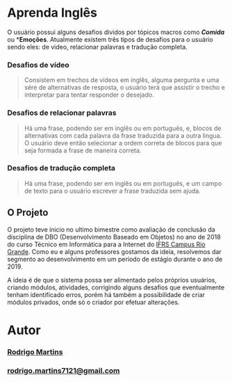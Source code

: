# Aprenda Inglês
  
  O usuário possui alguns desafios dividos por tópicos macros como ***Comida*** ou ***Emoções**. Atualmente existem três tipos de desafios para o usuário sendo eles: de video, relacionar palavras e tradução completa.

  ### Desafios de vídeo 
  >Consistem em trechos de vídeos em inglês, alguma pergunta e uma sére de alternativas de resposta, o usuário terá que assistir o trecho e interpretar para tentar responder o desejado.

  ### Desafios de relacionar palavras
  >Há uma frase, podendo ser em inglês ou em português, e, blocos de alternativas com cada palavra da frase traduzida para a outra lingua. O usuário deve então selecionar a ordem correta de blocos para que seja formada a frase de maneira correta.

  ### Desafios de tradução completa
  >Há uma frase, podendo ser em inglês ou em português, e um campo de texto para o usuário escrever a frase traduzida sem ajuda.

## O Projeto
  O projeto teve inicio no ultimo bimestre como avaliação de conclusão da disciplina de DBO (Desenvolvimento Baseado em Objetos) no ano de 2018 do curso Técnico em Informática para a Internet do [IFRS Campus Rio Grande](https://ifrs.edu.br/riogrande/). Como eu e alguns professores gostamos da ideia, resolvemos dar segmento ao desenvolvimento em um período de estágio durante o ano de 2019.

  A ideia é de que o sistema possa ser alimentado pelos próprios usuários, criando módulos, atividades, corrigindo alguns desafios que eventualmente tenham identificado erros, porém há também a possibilidade de criar módulos privados, onde só o criador por efetuar alterações.


# Autor
###  [Rodrigo Martins](https://www.linkedin.com/in/rodrigo-martins-496094169/)
###  rodrigo.martins7121@gmail.com

